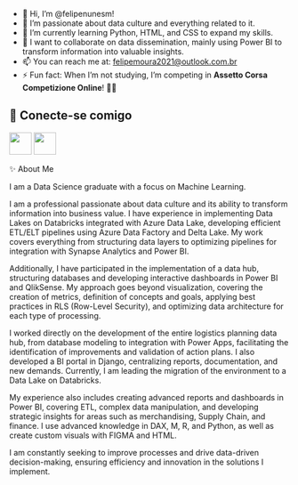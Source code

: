 - 👋 Hi, I’m @felipenunesm!  
- 👀 I’m passionate about data culture and everything related to it.  
- 🌱 I’m currently learning Python, HTML, and CSS to expand my skills.  
- 💞️ I want to collaborate on data dissemination, mainly using Power BI to transform information into valuable insights.  
- 📫 You can reach me at: felipemoura2021@outlook.com.br  
- ⚡ Fun fact: When I’m not studying, I’m competing in **Assetto Corsa Competizione Online**! 🚗💨  

## 🔗 Conecte-se comigo  

[<img src="https://raw.githubusercontent.com/rahuldkjain/github-profile-readme-generator/master/src/images/icons/Social/linked-in-alt.svg" width="40">](https://www.linkedin.com/in/felipe-nunes-de-moura-967011291/)
[<img src="https://raw.githubusercontent.com/rahuldkjain/github-profile-readme-generator/master/src/images/icons/Social/instagram.svg" width="40">](https://www.instagram.com/_felipenunesm/)



✨ About Me

I am a Data Science graduate with a focus on Machine Learning.

I am a professional passionate about data culture and its ability to transform information into business value. I have experience in implementing Data Lakes on Databricks integrated with Azure Data Lake, developing efficient ETL/ELT pipelines using Azure Data Factory and Delta Lake. My work covers everything from structuring data layers to optimizing pipelines for integration with Synapse Analytics and Power BI.

Additionally, I have participated in the implementation of a data hub, structuring databases and developing interactive dashboards in Power BI and QlikSense. My approach goes beyond visualization, covering the creation of metrics, definition of concepts and goals, applying best practices in RLS (Row-Level Security), and optimizing data architecture for each type of processing.

I worked directly on the development of the entire logistics planning data hub, from database modeling to integration with Power Apps, facilitating the identification of improvements and validation of action plans. I also developed a BI portal in Django, centralizing reports, documentation, and new demands. Currently, I am leading the migration of the environment to a Data Lake on Databricks.

My experience also includes creating advanced reports and dashboards in Power BI, covering ETL, complex data manipulation, and developing strategic insights for areas such as merchandising, Supply Chain, and finance. I use advanced knowledge in DAX, M, R, and Python, as well as create custom visuals with FIGMA and HTML.

I am constantly seeking to improve processes and drive data-driven decision-making, ensuring efficiency and innovation in the solutions I implement.



<!---
felipenunesm/felipenunesm is a ✨ special ✨ repository because its `README.md` (this file) appears on your GitHub profile.
You can click the Preview link to take a look at your changes.
--->
